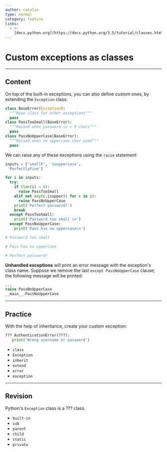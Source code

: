 ```yaml
---
author: catalin
type: normal
category: feature
links:
  - >-
    [docs.python.org](https://docs.python.org/3.5/tutorial/classes.html#exceptions-are-classes-too){website}
---
```


# Custom exceptions as classes


---

## Content

On top of the built-in exceptions, you can also define custom ones, by extending the `Exception` class:

```python
class BaseError(Exception):
  """Base class for other exceptions"""
  pass
class PassTooSmall(BaseError):
  """Raised when password is < 8 chars"""
  pass
class PassNoUpperCase(BaseError):
  """Raised when no uppercase char used"""
  pass
```

We can raise any of these exceptions using the `raise` statement:

```python
inputs = ['smallP', 'nouppercase',
 'PerfectlyFine']

for i in inputs:
  try:
    if (len(i) < 8):
      raise PassTooSmall
    elif not any(c.isupper() for c in i):
      raise PassNoUpperCase
    print('Perfect password!')
    break
  except PassTooSmall:
    print('Password too small \n')
  except PassNoUpperCase:
    print('Pass has no uppercase\n')

# Password too small

# Pass has no uppercase

# Perfect password!

```

**Unhandled exceptions** will print an error message with the exception's class name. Suppose we remove the last `except PassNoUpperCase` clause; the following message will be printed:

```python
...
raise PassNoUpperCase
__main__.PassNoUpperCase
```


---

## Practice

With the help of inheritance, create your custom exception:

```python
??? AuthenticationError(???):
   print('Wrong username or password')
```

* `class`
* `Exception`
* `inherit`
* `extend`
* `error`
* `exception`


---

## Revision

Python's `Exception` class is a ??? class.

* `built-in`
* `sub`
* `parent`
* `child`
* `static`
* `private`
